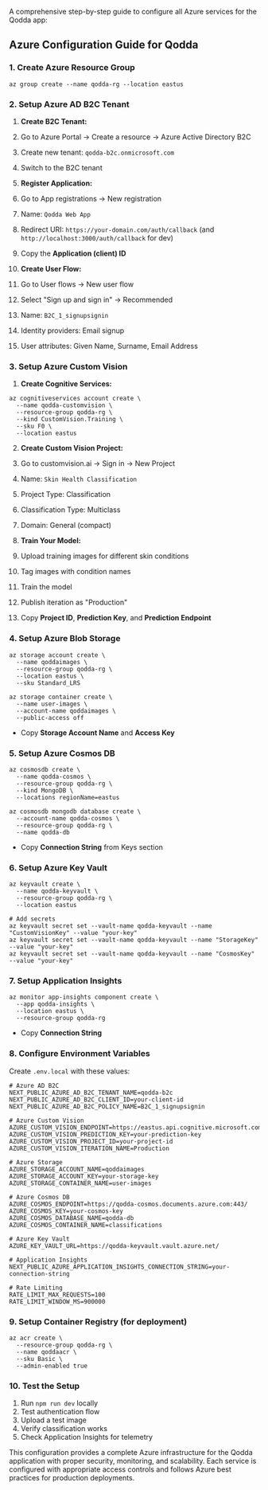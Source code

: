 A comprehensive step-by-step guide to configure all Azure services for the Qodda app:

## Azure Configuration Guide for Qodda

### 1. Create Azure Resource Group

```shellscript
az group create --name qodda-rg --location eastus
```

### 2. Setup Azure AD B2C Tenant

1. **Create B2C Tenant:**

1. Go to Azure Portal → Create a resource → Azure Active Directory B2C
2. Create new tenant: `qodda-b2c.onmicrosoft.com`
3. Switch to the B2C tenant



2. **Register Application:**

1. Go to App registrations → New registration
2. Name: `Qodda Web App`
3. Redirect URI: `https://your-domain.com/auth/callback` (and `http://localhost:3000/auth/callback` for dev)
4. Copy the **Application (client) ID**



3. **Create User Flow:**

1. Go to User flows → New user flow
2. Select "Sign up and sign in" → Recommended
3. Name: `B2C_1_signupsignin`
4. Identity providers: Email signup
5. User attributes: Given Name, Surname, Email Address





### 3. Setup Azure Custom Vision

1. **Create Cognitive Services:**

```shellscript
az cognitiveservices account create \
  --name qodda-customvision \
  --resource-group qodda-rg \
  --kind CustomVision.Training \
  --sku F0 \
  --location eastus
```


2. **Create Custom Vision Project:**

1. Go to customvision.ai → Sign in → New Project
2. Name: `Skin Health Classification`
3. Project Type: Classification
4. Classification Type: Multiclass
5. Domain: General (compact)



3. **Train Your Model:**

1. Upload training images for different skin conditions
2. Tag images with condition names
3. Train the model
4. Publish iteration as "Production"
5. Copy **Project ID**, **Prediction Key**, and **Prediction Endpoint**





### 4. Setup Azure Blob Storage

```shellscript
az storage account create \
  --name qoddaimages \
  --resource-group qodda-rg \
  --location eastus \
  --sku Standard_LRS

az storage container create \
  --name user-images \
  --account-name qoddaimages \
  --public-access off
```

- Copy **Storage Account Name** and **Access Key**


### 5. Setup Azure Cosmos DB

```shellscript
az cosmosdb create \
  --name qodda-cosmos \
  --resource-group qodda-rg \
  --kind MongoDB \
  --locations regionName=eastus

az cosmosdb mongodb database create \
  --account-name qodda-cosmos \
  --resource-group qodda-rg \
  --name qodda-db
```

- Copy **Connection String** from Keys section


### 6. Setup Azure Key Vault

```shellscript
az keyvault create \
  --name qodda-keyvault \
  --resource-group qodda-rg \
  --location eastus

# Add secrets
az keyvault secret set --vault-name qodda-keyvault --name "CustomVisionKey" --value "your-key"
az keyvault secret set --vault-name qodda-keyvault --name "StorageKey" --value "your-key"
az keyvault secret set --vault-name qodda-keyvault --name "CosmosKey" --value "your-key"
```

### 7. Setup Application Insights

```shellscript
az monitor app-insights component create \
  --app qodda-insights \
  --location eastus \
  --resource-group qodda-rg
```

- Copy **Connection String**


### 8. Configure Environment Variables

Create `.env.local` with these values:

```plaintext
# Azure AD B2C
NEXT_PUBLIC_AZURE_AD_B2C_TENANT_NAME=qodda-b2c
NEXT_PUBLIC_AZURE_AD_B2C_CLIENT_ID=your-client-id
NEXT_PUBLIC_AZURE_AD_B2C_POLICY_NAME=B2C_1_signupsignin

# Azure Custom Vision
AZURE_CUSTOM_VISION_ENDPOINT=https://eastus.api.cognitive.microsoft.com/
AZURE_CUSTOM_VISION_PREDICTION_KEY=your-prediction-key
AZURE_CUSTOM_VISION_PROJECT_ID=your-project-id
AZURE_CUSTOM_VISION_ITERATION_NAME=Production

# Azure Storage
AZURE_STORAGE_ACCOUNT_NAME=qoddaimages
AZURE_STORAGE_ACCOUNT_KEY=your-storage-key
AZURE_STORAGE_CONTAINER_NAME=user-images

# Azure Cosmos DB
AZURE_COSMOS_ENDPOINT=https://qodda-cosmos.documents.azure.com:443/
AZURE_COSMOS_KEY=your-cosmos-key
AZURE_COSMOS_DATABASE_NAME=qodda-db
AZURE_COSMOS_CONTAINER_NAME=classifications

# Azure Key Vault
AZURE_KEY_VAULT_URL=https://qodda-keyvault.vault.azure.net/

# Application Insights
NEXT_PUBLIC_AZURE_APPLICATION_INSIGHTS_CONNECTION_STRING=your-connection-string

# Rate Limiting
RATE_LIMIT_MAX_REQUESTS=100
RATE_LIMIT_WINDOW_MS=900000
```

### 9. Setup Container Registry (for deployment)

```shellscript
az acr create \
  --resource-group qodda-rg \
  --name qoddaacr \
  --sku Basic \
  --admin-enabled true
```

### 10. Test the Setup

1. Run `npm run dev` locally
2. Test authentication flow
3. Upload a test image
4. Verify classification works
5. Check Application Insights for telemetry


This configuration provides a complete Azure infrastructure for the Qodda application with proper security, monitoring, and scalability. Each service is configured with appropriate access controls and follows Azure best practices for production deployments.